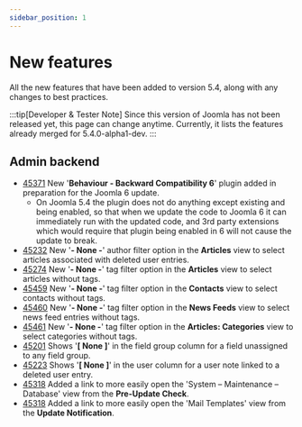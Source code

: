```yaml
---
sidebar_position: 1
---
```


# New features

All the new features that have been added to version 5.4, along with any changes to best practices.

:::tip[Developer & Tester Note]
  Since this version of Joomla has not been released yet, this page can change anytime.
  Currently, it lists the features already merged for 5.4.0-alpha1-dev.
:::

## Admin backend

* [45371](https://github.com/joomla/joomla-cms/pull/45371) New '**Behaviour - Backward Compatibility 6**' plugin added
  in preparation for the Joomla 6 update.
  * On Joomla 5.4 the plugin does not do anything except existing and being enabled,
    so that when we update the code to Joomla 6 it can immediately run with the updated code,
    and 3rd party extensions which would require that plugin being enabled in 6 will not cause the update to break.
* [45232](https://github.com/joomla/joomla-cms/pull/45232) New '**- None -**' author filter option in the **Articles** view
  to select articles associated with deleted user entries.
* [45274](https://github.com/joomla/joomla-cms/pull/45274) New '**- None -**' tag filter option in the **Articles** view
  to select articles without tags.
* [45459](https://github.com/joomla/joomla-cms/pull/45459) New '**- None -**' tag filter option in the **Contacts** view
  to select contacts without tags.
* [45460](https://github.com/joomla/joomla-cms/pull/45460) New '**- None -**' tag filter option in the **News Feeds** view
  to select news feed entries without tags.
* [45461](https://github.com/joomla/joomla-cms/pull/45461) New '**- None -**' tag filter option in the **Articles: Categories** view
  to select categories without tags.
* [45201](https://github.com/joomla/joomla-cms/pull/45201) Shows '**[ None ]**' in the field group column for a field
  unassigned to any field group.
* [45223](https://github.com/joomla/joomla-cms/pull/45223) Shows '**[ None ]**' in the user column for a user note
  linked to a deleted user entry.
* [45318](https://github.com/joomla/joomla-cms/pull/45318) Added a link to more easily open the
  'System – Maintenance – Database' view from the **Pre-Update Check**.
* [45318](https://github.com/joomla/joomla-cms/pull/45318) Added a link to more easily open the
  'Mail Templates' view from the **Update Notification**.

